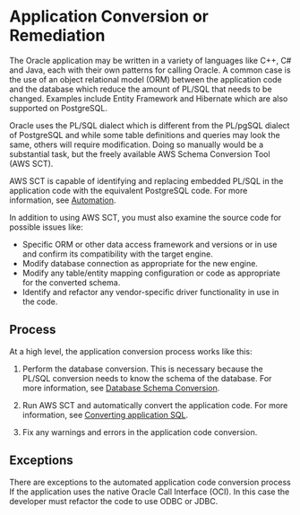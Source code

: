 # Application Conversion or Remediation<a name="chap-oracle-postgresql.migration-process.application-conversion"></a>

The Oracle application may be written in a variety of languages like C\+\+, C\# and Java, each with their own patterns for calling Oracle\. A common case is the use of an object relational model \(ORM\) between the application code and the database which reduce the amount of PL/SQL that needs to be changed\. Examples include Entity Framework and Hibernate which are also supported on PostgreSQL\.

Oracle uses the PL/SQL dialect which is different from the PL/pgSQL dialect of PostgreSQL and while some table definitions and queries may look the same, others will require modification\. Doing so manually would be a substantial task, but the freely available AWS Schema Conversion Tool \(AWS SCT\)\.

 AWS SCT is capable of identifying and replacing embedded PL/SQL in the application code with the equivalent PostgreSQL code\. For more information, see [Automation](chap-oracle-postgresql.md#chap-oracle-postgresql.automation)\.

In addition to using AWS SCT, you must also examine the source code for possible issues like:
+ Specific ORM or other data access framework and versions or in use and confirm its compatibility with the target engine\.
+ Modify database connection as appropriate for the new engine\.
+ Modify any table/entity mapping configuration or code as appropriate for the converted schema\.
+ Identify and refactor any vendor\-specific driver functionality in use in the code\.

## Process<a name="chap-oracle-postgresql.migration-process.application-conversion.process"></a>

At a high level, the application conversion process works like this:

1. Perform the database conversion\. This is necessary because the PL/SQL conversion needs to know the schema of the database\. For more information, see [Database Schema Conversion](chap-oracle-postgresql.migration-process.database-schema-conversion.md)\.

1. Run AWS SCT and automatically convert the application code\. For more information, see [Converting application SQL](https://docs.aws.amazon.com/SchemaConversionTool/latest/userguide/CHAP_Converting.App.html)\.

1. Fix any warnings and errors in the application code conversion\.

## Exceptions<a name="chap-oracle-postgresql.migration-process.application-conversion.exceptions"></a>

There are exceptions to the automated application code conversion process If the application uses the native Oracle Call Interface \(OCI\)\. In this case the developer must refactor the code to use ODBC or JDBC\.